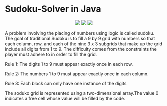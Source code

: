  # Sudoku-Solver in Java
 <p align="center">
<img src="https://img.shields.io/badge/Aarti Mattoo-pink">
<img src="https://badges.frapsoft.com/os/v1/open-source.svg?v=103">
<img src="https://img.shields.io/badge/Contributions-Welcome-brightgreen">

</p>
 
 
A problem involving the placing of numbers using logic is called sudoku. The goal of traditional Sudoku is to fill a 9 by 9 grid with numbers so that each column, row, and each of the nine 3 x 3 subgrids that make up the grid include all digits from 1 to 9. The difficulty comes from the constraints the player must adhere to in order to fill the grid.



Rule 1: The digits 1 to 9 must appear exactly once in each row.




Rule 2: The numbers 1 to 9 must appear exactly once in each column.



Rule 3: Each block can only have one instance of the digits 




The soduko grid is represented using a two-dimensional array.The value 0 indicates a free cell whose value will be filled by the code.

